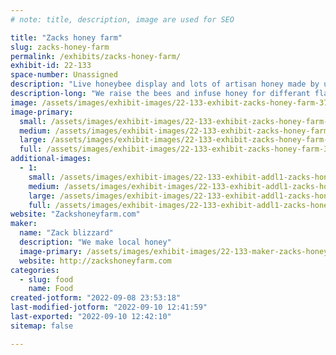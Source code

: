 ```yaml
---
# note: title, description, image are used for SEO

title: "Zacks honey farm"
slug: zacks-honey-farm
permalink: /exhibits/zacks-honey-farm/
exhibit-id: 22-133
space-number: Unassigned
description: "Live honeybee display and lots of artisan honey made by us."
description-long: "We raise the bees and infuse honey for differant flavors."
image: /assets/images/exhibit-images/22-133-exhibit-zacks-honey-farm-3725c509-e8c6-4ab2-9cac-d541d5891270-large.jpeg
image-primary: 
  small: /assets/images/exhibit-images/22-133-exhibit-zacks-honey-farm-3725c509-e8c6-4ab2-9cac-d541d5891270-small.jpeg
  medium: /assets/images/exhibit-images/22-133-exhibit-zacks-honey-farm-3725c509-e8c6-4ab2-9cac-d541d5891270-medium.jpeg
  large: /assets/images/exhibit-images/22-133-exhibit-zacks-honey-farm-3725c509-e8c6-4ab2-9cac-d541d5891270-large.jpeg
  full: /assets/images/exhibit-images/22-133-exhibit-zacks-honey-farm-3725c509-e8c6-4ab2-9cac-d541d5891270-full.jpeg
additional-images: 
  - 1:
    small: /assets/images/exhibit-images/22-133-exhibit-addl1-zacks-honey-farm-a90da1ca-174a-4bde-9f78-ec3b6ae004e1-small.jpeg
    medium: /assets/images/exhibit-images/22-133-exhibit-addl1-zacks-honey-farm-a90da1ca-174a-4bde-9f78-ec3b6ae004e1-medium.jpeg
    large: /assets/images/exhibit-images/22-133-exhibit-addl1-zacks-honey-farm-a90da1ca-174a-4bde-9f78-ec3b6ae004e1-large.jpeg
    full: /assets/images/exhibit-images/22-133-exhibit-addl1-zacks-honey-farm-a90da1ca-174a-4bde-9f78-ec3b6ae004e1-full.jpeg
website: "Zackshoneyfarm.com"
maker: 
  name: "Zack blizzard"
  description: "We make local honey"
  image-primary: /assets/images/exhibit-images/22-133-maker-zacks-honey-farm-299e95d5-7941-41d2-bab7-8d9a79e5d73a-medium.jpeg
  website: http://zackshoneyfarm.com
categories: 
  - slug: food
    name: Food
created-jotform: "2022-09-08 23:53:18"
last-modified-jotform: "2022-09-10 12:41:59"
last-exported: "2022-09-10 12:42:10"
sitemap: false

---
```

